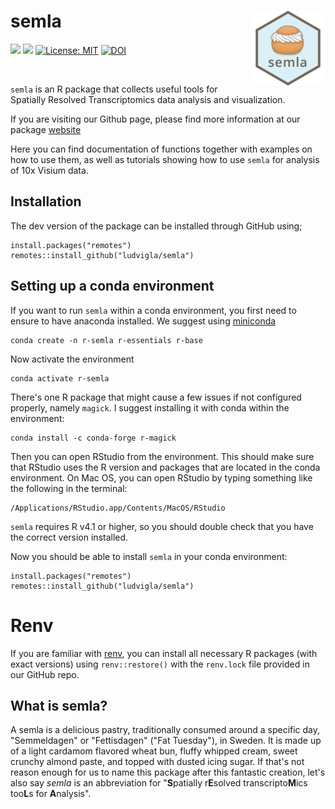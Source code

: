 # semla <img src="man/figures/logo.png" align="right" alt="" width="120" />

<!-- badges: start -->

[![](https://img.shields.io/badge/devel%20version-1.1.5-blue.svg)](https://github.com/ludvigla/semla) [![](https://img.shields.io/github/last-commit/ludvigla/semla.svg)](https://github.com/ludvigla/semla/commits/main) [![License: MIT](https://img.shields.io/badge/License-MIT-yellow.svg)](https://opensource.org/license/mit/)
[![DOI](https://zenodo.org/badge/599058747.svg)](https://zenodo.org/badge/latestdoi/599058747)

<!-- badges: end -->

<br>

`semla` is an R package that collects useful tools for Spatially Resolved Transcriptomics data analysis and visualization.

If you are visiting our Github page, please find more information at our package [website](https://ludvigla.github.io/semla/)

Here you can find documentation of functions together with examples on how to use them, as well as tutorials showing how to use `semla` for analysis of 10x Visium data.

## Installation

The dev version of the package can be installed through GitHub using;

````
install.packages("remotes")
remotes::install_github("ludvigla/semla")
````


## Setting up a conda environment

If you want to run `semla` within a conda environment, you first need to ensure to have anaconda installed. We suggest using [miniconda](https://docs.conda.io/en/latest/miniconda.html)

    conda create -n r-semla r-essentials r-base

Now activate the environment

    conda activate r-semla
    
There's one R package that might cause a few issues if not configured properly, namely `magick`. I suggest installing it with conda within the environment:

    conda install -c conda-forge r-magick

Then you can open RStudio from the environment. This should make sure that RStudio uses the R version and packages that are located in the conda environment. On Mac OS, you can open RStudio by typing something like the following in the terminal:

    /Applications/RStudio.app/Contents/MacOS/RStudio

`semla` requires R v4.1 or higher, so you should double check that you have the correct version installed.

Now you should be able to install `semla` in your conda environment:

````
install.packages("remotes")
remotes::install_github("ludvigla/semla")
````


# Renv

If you are familiar with [renv](https://rstudio.github.io/renv/articles/renv.html), you can install all necessary R packages (with exact versions) using `renv::restore()` with the `renv.lock` file provided in our GitHub repo. 

## What is semla?

A semla is a delicious pastry, traditionally consumed around a specific day, "Semmeldagen" or "Fettisdagen" ("Fat Tuesday"), in Sweden. It is made up of a light cardamom flavored wheat bun, fluffy whipped cream, sweet crunchy almond paste, and topped with dusted icing sugar. If that's not reason enough for us to name this package after this fantastic creation, let's also say *semla* is an abbreviation for "**S**patially r**E**solved transcripto**M**ics too**L**s for **A**nalysis".

<br>
